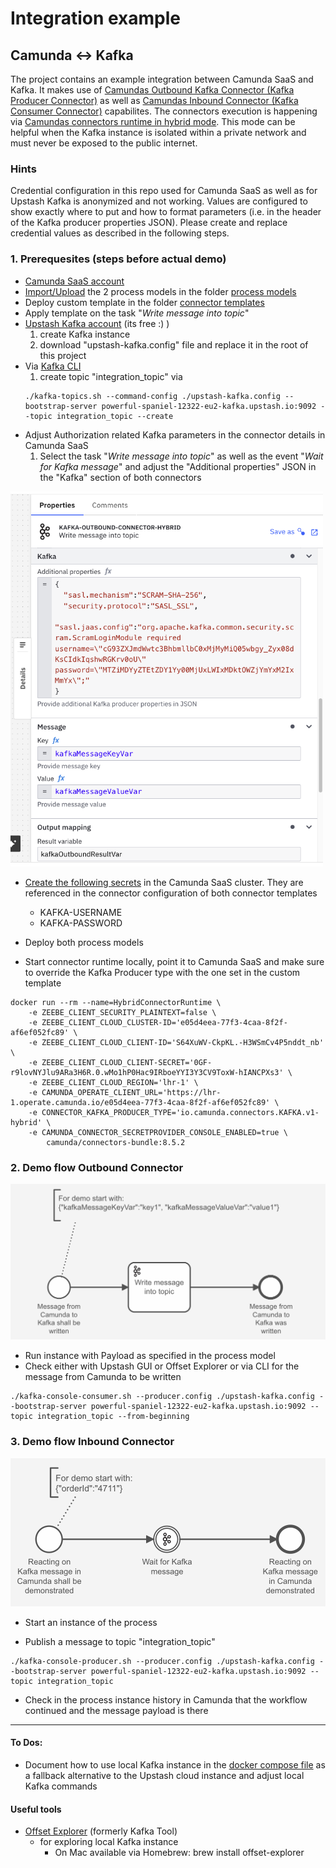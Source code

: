 # Integration example

## Camunda <-> Kafka

The project contains an example integration between Camunda SaaS and Kafka. It makes use of  [Camundas Outbound Kafka Connector (Kafka Producer Connector)](https://docs.camunda.io/docs/next/components/connectors/out-of-the-box-connectors/kafka/?kafka=outbound) as well as  [Camundas Inbound Connector (Kafka Consumer Connector)](https://docs.camunda.io/docs/next/components/connectors/out-of-the-box-connectors/kafka/?kafka=inbound) capabilites. The connectors execution is happening via [Camundas connectors runtime in hybrid mode](https://docs.camunda.io/docs/next/guides/use-connectors-in-hybrid-mode/).  This mode can be helpful when the Kafka instance is isolated within a private network and must never be exposed to the public internet.

### Hints

Credential configuration in this repo used for Camunda SaaS as well as for Upstash Kafka is anonymized and not working. Values are configured to show exactly where to put and how to format parameters (i.e. in the header of the Kafka producer properties JSON). Please create and replace credential values as described in the following steps.

### 1. Prerequesites (steps before actual demo)

- [Camunda SaaS account](https://signup.camunda.com/accounts/)
- [Import/Upload](https://docs.camunda.io/docs/next/components/modeler/web-modeler/import-diagram/) the 2 process models in the folder [process models](./process%20models)
- Deploy custom template in the folder [connector templates](./connector%20templates/)
- Apply template on the task "_Write message into topic_"
- [Upstash Kafka account](https://upstash.com/) (its free :) )
    1. create Kafka instance
    2. download "upstash-kafka.config" file and replace it in the root of this project 
- Via [Kafka CLI](https://docs.confluent.io/kafka/operations-tools/kafka-tools.html)
    1. create topic "integration_topic" via 
    ```
    ./kafka-topics.sh --command-config ./upstash-kafka.config --bootstrap-server powerful-spaniel-12322-eu2-kafka.upstash.io:9092 --topic integration_topic --create
    ```
- Adjust Authorization related Kafka parameters in the connector details in Camunda SaaS 
    1. Select the task "_Write message into topic_" as well as the event "_Wait for Kafka message_" and adjust the "Additional properties" JSON in the "Kafka" section of both connectors


<img src="./screenshots/kafka-additional-auth-properties-config.png" width="500" height="600">

- [Create the following secrets](https://docs.camunda.io/docs/next/components/console/manage-clusters/manage-secrets/) in the Camunda SaaS cluster. They are referenced in the connector configuration of both connector templates
    - KAFKA-USERNAME
    - KAFKA-PASSWORD

- Deploy both process models

- Start connector runtime locally, point it to Camunda SaaS and make sure to override the Kafka Producer type with the one set in the custom template

```
docker run --rm --name=HybridConnectorRuntime \
    -e ZEEBE_CLIENT_SECURITY_PLAINTEXT=false \
    -e ZEEBE_CLIENT_CLOUD_CLUSTER-ID='e05d4eea-77f3-4caa-8f2f-af6ef052fc89' \
    -e ZEEBE_CLIENT_CLOUD_CLIENT-ID='S64XuWV-CkpKL.-H3WSmCv4P5nddt_nb' \
    -e ZEEBE_CLIENT_CLOUD_CLIENT-SECRET='0GF-r9lovNYJlu9ARa3H6R.0.wMo1hP0Hac9IRboeYYI3Y3CV9ToxW-hIANCPXs3' \
    -e ZEEBE_CLIENT_CLOUD_REGION='lhr-1' \
    -e CAMUNDA_OPERATE_CLIENT_URL='https://lhr-1.operate.camunda.io/e05d4eea-77f3-4caa-8f2f-af6ef052fc89' \
    -e CONNECTOR_KAFKA_PRODUCER_TYPE='io.camunda.connectors.KAFKA.v1-hybrid' \
    -e CAMUNDA_CONNECTOR_SECRETPROVIDER_CONSOLE_ENABLED=true \
        camunda/connectors-bundle:8.5.2
```


### 2. Demo flow Outbound Connector

![](./screenshots/outbound-connector-demo-flow.png)

- Run instance with Payload as specified in the process model
- Check either with Upstash GUI or Offset Explorer or via CLI for the message from Camunda to be written

```
./kafka-console-consumer.sh --producer.config ./upstash-kafka.config --bootstrap-server powerful-spaniel-12322-eu2-kafka.upstash.io:9092 --topic integration_topic --from-beginning
```


### 3. Demo flow Inbound Connector

![](./screenshots/inbound-connector-demo-flow.png)

- Start an instance of the process

- Publish a message to topic "integration_topic"

```
./kafka-console-producer.sh --producer.config ./upstash-kafka.config --bootstrap-server powerful-spaniel-12322-eu2-kafka.upstash.io:9092 --topic integration_topic

```

- Check in the process instance history in Camunda that the workflow continued and the message payload is there

------

#### To Dos:

- Document how to use local Kafka instance in the [docker compose file](./docker-compose.yaml) as a fallback alternative to the Upstash cloud instance and adjust local Kafka commands


#### Useful tools

- [Offset Explorer](https://www.kafkatool.com/) (formerly Kafka Tool) 
    - for exploring local Kafka instance
        - On Mac available via Homebrew: brew install offset-explorer